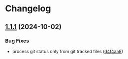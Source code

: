 # Changelog

## [1.1.1](https://github.com/ryancyq/github-signed-commit/compare/v1.1.0...v1.1.1) (2024-10-02)


### Bug Fixes

* process git status only from git tracked files ([d4f4aa8](https://github.com/ryancyq/github-signed-commit/commit/d4f4aa86bb175db7fdd7987b317b65499d47aad8))

